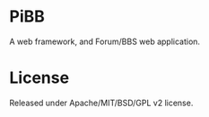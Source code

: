 PiBB
=====

A web framework, and Forum/BBS web application.


License
=======
Released under Apache/MIT/BSD/GPL v2 license.
